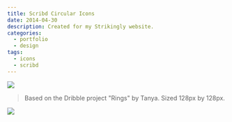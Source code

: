 ```yaml
---
title: Scribd Circular Icons
date: 2014-04-30
description: Created for my Strikingly website.
categories:
  - portfolio
  - design
tags:
  - icons
  - scribd
---
```


<p class="centered extra-small-image">
  <img src="https://i.imgur.com/eSFOD07.png">
</p>

> Based on the Dribble project "Rings" by Tanya. Sized 128px by 128px.

<p class="centered extra-small-image">
  <img src="https://i.imgur.com/TRkjK9O.png">
</p>
